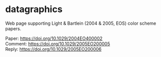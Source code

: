 # datagraphics
Web page supporting Light &amp; Bartlein (2004 &amp; 2005, EOS) color scheme papers.

Paper: https://doi.org/10.1029/2004EO400002  
Comment: https://doi.org/10.1029/2005EO200005  
Reply:  https://doi.org/10.1029/2005EO200006
